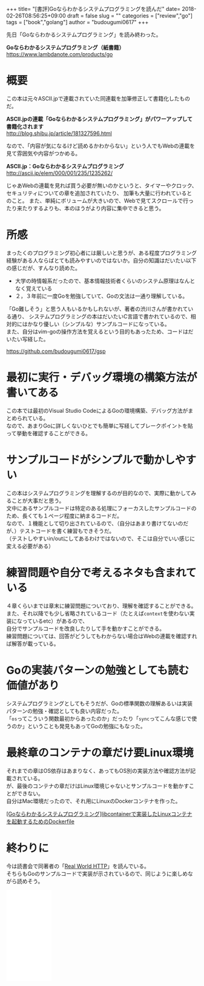 +++
title= "[書評]Goならわかるシステムプログラミングを読んだ"
date= 2018-02-26T08:56:25+09:00
draft = false
slug = ""
categories = ["review","go"]
tags = ["book","golang"]
author = "budougumi0617"
+++





先日「Goならわかるシステムプログラミング」を読み終わった。

**Goならわかるシステムプログラミング（紙書籍）**  
https://www.lambdanote.com/products/go

# 概要
この本は元々ASCII.jpで連載されていた同連載を加筆修正して書籍化したものだ。

**ASCII.jpの連載「Goならわかるシステムプログラミング」がパワーアップして書籍化されます**  
http://blog.shibu.jp/article/181327596.html

なので、「内容が気になるけど読めるかわからない」という人でもWebの連載を見て雰囲気や内容がつかめる。

**ASCII.jp：Goならわかるシステムプログラミング**  
http://ascii.jp/elem/000/001/235/1235262/

じゃあWebの連載を見れば買う必要が無いのかというと、タイマーやクロック、セキュリティについての章を追加されていたり、
加筆も大量に行われているとのこと。
また、単純にボリュームが大きいので、Webで見てスクロールで行ったり来たりするよりも、本のほうがより内容に集中できると思う。


# 所感
まったくのプログラミング初心者には厳しいと思うが、ある程度プログラミング経験がある人ならばとても読みやすいのではないか。自分の知識はだいたい以下の感じだが、すんなり読めた。

- 大学の時情報系だったので、基本情報技術者くらいのシステム原理はなんとなく覚えている
- ２，３年前に一度Goを勉強していて、Goの文法は一通り理解している。

「Go難しそう」と思う人もいるかもしれないが、著者の渋川さんが書かれている通り、
システムプログラミングの本はだいたいC言語で書かれているので、相対的にはかなり優しい（シンプルな）サンプルコードになっている。  
また、自分はvim-goの操作方法を覚えるという目的もあったため、コードはだいたい写経した。

https://github.com/budougumi0617/gsp

# 最初に実行・デバッグ環境の構築方法が書いてある
この本では最初のVisual Studio CodeによるGoの環境構築、デバッグ方法がまとめられている。  
なので、あまりGoに詳しくないひとでも簡単に写経してブレークポイントを貼って挙動を確認することができる。

# サンプルコードがシンプルで動かしやすい
この本はシステムプログラミングを理解するのが目的なので、実際に動かしてみることが大事だと思う。  
文中にあるサンプルコードは特定のある処理にフォーカスしたサンプルコードのため、長くても１ページ程度に納まるコードだ。  
なので、１機能として切り出されているので、（自分はあまり書けてないのだが、）テストコードを書く練習もできそうだ。  
（テストしやすいin/outにしてあるわけではないので、そこは自分でいい感じに変える必要がある）

# 練習問題や自分で考えるネタも含まれている
４章くらいまでは章末に練習問題についており、理解を確認することができる。  
また、それ以降でも少し省略されているコード（たとえば`context`を使わない実装になっているetc）があるので、  
自分でサンプルコードを改良したりして手を動かすことができる。  
練習問題については、回答がどうしてもわからない場合はWebの連載を確認すれば解答が載っている。

# Goの実装パターンの勉強としても読む価値があり
システムプログラミングとしてもそうだが、Goの標準関数の理解あるいは実装パターンの勉強・確認としても良い内容だった。  
「`os`ってこういう関数最初からあったのか」だったり「`sync`ってこんな感じで使うのか」ということも発見もあってGoの勉強にもなった。

# 最終章のコンテナの章だけ要Linux環境
それまでの章はOS依存はあまりなく、あってもOS別の実装方法や確認方法が記載されている。  
が、最後のコンテナの章だけはLinux環境じゃないとサンプルコードを動かすことができない。  
自分はMac環境だったので、それ用にLinuxのDockerコンテナを作った。

[[Goならわかるシステムプログラミング]libcontainerで実装したLinuxコンテナを起動するためのDockerfile](/2018/02/15/dockerfile-for-libcontainer/)

# 終わりに
今は読書会で同著者の「[Real World HTTP](http://amzn.to/2HLo84E)」を読んでいる。  
そちらもGoのサンプルコードで実装が示されているので、同じように楽しめながら読めそう。



<iframe style="width:120px;height:240px;" marginwidth="0" marginheight="0" scrolling="no" frameborder="0" src="//rcm-fe.amazon-adsystem.com/e/cm?lt1=_blank&bc1=000000&IS2=1&bg1=FFFFFF&fc1=000000&lc1=0000FF&t=github.io-22&o=9&p=8&l=as4&m=amazon&f=ifr&ref=as_ss_li_til&asins=4908686033&linkId=c589c809920f049c98c679e9065352b2"></iframe>
